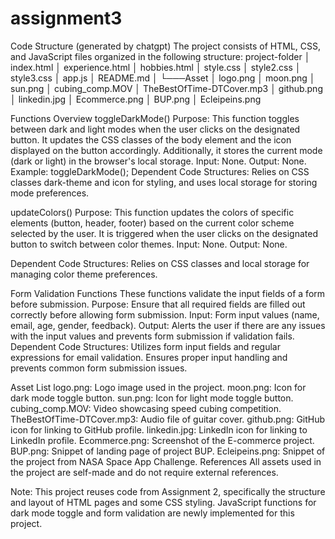 # assignment3
Code Structure (generated by chatgpt)
The project consists of HTML, CSS, and JavaScript files organized in the following structure:
project-folder
│   index.html
│   experience.html
│   hobbies.html
│   style.css
│   style2.css
│   style3.css
│   app.js
│   README.md
│
└───Asset
    │   logo.png
    │   moon.png
    │   sun.png
    │   cubing_comp.MOV
    │   TheBestOfTime-DTCover.mp3
    │   github.png
    │   linkedin.jpg
    │   Ecommerce.png
    │   BUP.png
    │   Ecleipeins.png

Functions Overview
toggleDarkMode()
Purpose: This function toggles between dark and light modes when the user clicks on the designated button. It updates the CSS classes of the body element and the icon displayed on the button accordingly. Additionally, it stores the current mode (dark or light) in the browser's local storage.
Input: None.
Output: None.
Example:
toggleDarkMode();
Dependent Code Structures: Relies on CSS classes dark-theme and icon for styling, and uses local storage for storing mode preferences.

updateColors()
Purpose: This function updates the colors of specific elements (button, header, footer) based on the current color scheme selected by the user. It is triggered when the user clicks on the designated button to switch between color themes.
Input: None.
Output: None.

Dependent Code Structures: Relies on CSS classes and local storage for managing color theme preferences.

Form Validation Functions
These functions validate the input fields of a form before submission.
Purpose: Ensure that all required fields are filled out correctly before allowing form submission.
Input: Form input values (name, email, age, gender, feedback).
Output: Alerts the user if there are any issues with the input values and prevents form submission if validation fails.
Dependent Code Structures: Utilizes form input fields and regular expressions for email validation. Ensures proper input handling and prevents common form submission issues.

Asset List
logo.png: Logo image used in the project.
moon.png: Icon for dark mode toggle button.
sun.png: Icon for light mode toggle button.
cubing_comp.MOV: Video showcasing speed cubing competition.
TheBestOfTime-DTCover.mp3: Audio file of guitar cover.
github.png: GitHub icon for linking to GitHub profile.
linkedin.jpg: LinkedIn icon for linking to LinkedIn profile.
Ecommerce.png: Screenshot of the E-commerce project.
BUP.png: Snippet of landing page of project BUP.
Ecleipeins.png: Snippet of the project from NASA Space App Challenge.
References
All assets used in the project are self-made and do not require external references.

Note: This project reuses code from Assignment 2, specifically the structure and layout of HTML pages and some CSS styling. JavaScript functions for dark mode toggle and form validation are newly implemented for this project.